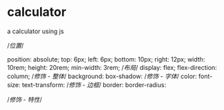 # calculator
a calculator using js

/*位置*/

position: absolute;
top: 6px;
left: 6px;
bottom: 10px;
right: 12px;
width: 10rem;
height: 20rem;
min-width: 3rem;
/*布局*/
display: flex;
flex-direction: column;
/*修饰 - 整体*/
background:
box-shadow:
/*修饰 - 字体*/
color:
font-size:
text-transform:
/*修饰 - 边框*/
border:
border-radius:

/*修饰 - 特性*/